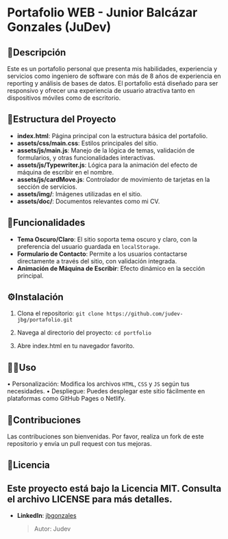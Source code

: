 # Portafolio WEB - Junior Balcázar Gonzales (JuDev)

## 🧾Descripción

Este es un portafolio personal que presenta mis habilidades, experiencia y servicios como ingeniero de software con más de 8 años de experiencia en reporting y análisis de bases de datos. El portafolio está diseñado para ser responsivo y ofrecer una experiencia de usuario atractiva tanto en dispositivos móviles como de escritorio.

## 📂Estructura del Proyecto

- **index.html**: Página principal con la estructura básica del portafolio.
- **assets/css/main.css**: Estilos principales del sitio.
- **assets/js/main.js**: Manejo de la lógica de temas, validación de formularios, y otras funcionalidades interactivas.
- **assets/js/Typewriter.js**: Lógica para la animación del efecto de máquina de escribir en el nombre.
- **assets/js/cardMove.js**: Controlador de movimiento de tarjetas en la sección de servicios.
- **assets/img/**: Imágenes utilizadas en el sitio.
- **assets/doc/**: Documentos relevantes como mi CV.

## 🚀Funcionalidades

- **Tema Oscuro/Claro**: El sitio soporta tema oscuro y claro, con la preferencia del usuario guardada en `localStorage`.
- **Formulario de Contacto**: Permite a los usuarios contactarse directamente a través del sitio, con validación integrada.
- **Animación de Máquina de Escribir**: Efecto dinámico en la sección principal.

## ⚙️Instalación

1. Clona el repositorio:
   `git clone https://github.com/judev-jbg/portafolio.git`

2. Navega al directorio del proyecto:
   `cd portfolio`

3. Abre index.html en tu navegador favorito.

## 👨‍💻Uso

• Personalización: Modifica los archivos `HTML`, `CSS` y `JS` según tus necesidades.
• Despliegue: Puedes desplegar este sitio fácilmente en plataformas como GitHub Pages o Netlify.

## 🤝Contribuciones

Las contribuciones son bienvenidas. Por favor, realiza un fork de este repositorio y envía un pull request con tus mejoras.

## 📝Licencia

## Este proyecto está bajo la Licencia MIT. Consulta el archivo LICENSE para más detalles.

- **LinkedIn**: [jbgonzales](https://www.linkedin.com/in/jbgonzales/)
  > Autor: Judev
